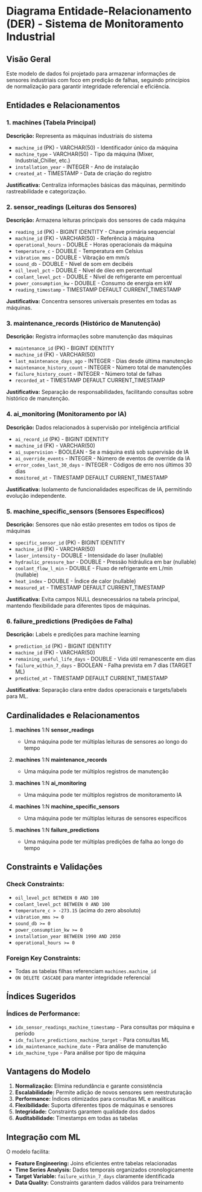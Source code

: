 # Diagrama Entidade-Relacionamento (DER) - Sistema de Monitoramento Industrial

## Visão Geral
Este modelo de dados foi projetado para armazenar informações de sensores industriais com foco em predição de falhas, seguindo princípios de normalização para garantir integridade referencial e eficiência.

## Entidades e Relacionamentos

### 1. **machines** (Tabela Principal)
**Descrição:** Representa as máquinas industriais do sistema
- `machine_id` (PK) - VARCHAR(50) - Identificador único da máquina
- `machine_type` - VARCHAR(50) - Tipo da máquina (Mixer, Industrial_Chiller, etc.)
- `installation_year` - INTEGER - Ano de instalação
- `created_at` - TIMESTAMP - Data de criação do registro

**Justificativa:** Centraliza informações básicas das máquinas, permitindo rastreabilidade e categorização.

### 2. **sensor_readings** (Leituras dos Sensores)
**Descrição:** Armazena leituras principais dos sensores de cada máquina
- `reading_id` (PK) - BIGINT IDENTITY - Chave primária sequencial
- `machine_id` (FK) - VARCHAR(50) - Referência à máquina
- `operational_hours` - DOUBLE - Horas operacionais da máquina
- `temperature_c` - DOUBLE - Temperatura em Celsius
- `vibration_mms` - DOUBLE - Vibração em mm/s
- `sound_db` - DOUBLE - Nível de som em decibéis
- `oil_level_pct` - DOUBLE - Nível de óleo em percentual
- `coolant_level_pct` - DOUBLE - Nível de refrigerante em percentual
- `power_consumption_kw` - DOUBLE - Consumo de energia em kW
- `reading_timestamp` - TIMESTAMP DEFAULT CURRENT_TIMESTAMP

**Justificativa:** Concentra sensores universais presentes em todas as máquinas.

### 3. **maintenance_records** (Histórico de Manutenção)
**Descrição:** Registra informações sobre manutenção das máquinas
- `maintenance_id` (PK) - BIGINT IDENTITY
- `machine_id` (FK) - VARCHAR(50)
- `last_maintenance_days_ago` - INTEGER - Dias desde última manutenção
- `maintenance_history_count` - INTEGER - Número total de manutenções
- `failure_history_count` - INTEGER - Número total de falhas
- `recorded_at` - TIMESTAMP DEFAULT CURRENT_TIMESTAMP

**Justificativa:** Separação de responsabilidades, facilitando consultas sobre histórico de manutenção.

### 4. **ai_monitoring** (Monitoramento por IA)
**Descrição:** Dados relacionados à supervisão por inteligência artificial
- `ai_record_id` (PK) - BIGINT IDENTITY
- `machine_id` (FK) - VARCHAR(50)
- `ai_supervision` - BOOLEAN - Se a máquina está sob supervisão de IA
- `ai_override_events` - INTEGER - Número de eventos de override da IA
- `error_codes_last_30_days` - INTEGER - Códigos de erro nos últimos 30 dias
- `monitored_at` - TIMESTAMP DEFAULT CURRENT_TIMESTAMP

**Justificativa:** Isolamento de funcionalidades específicas de IA, permitindo evolução independente.

### 5. **machine_specific_sensors** (Sensores Específicos)
**Descrição:** Sensores que não estão presentes em todos os tipos de máquinas
- `specific_sensor_id` (PK) - BIGINT IDENTITY
- `machine_id` (FK) - VARCHAR(50)
- `laser_intensity` - DOUBLE - Intensidade do laser (nullable)
- `hydraulic_pressure_bar` - DOUBLE - Pressão hidráulica em bar (nullable)
- `coolant_flow_l_min` - DOUBLE - Fluxo de refrigerante em L/min (nullable)
- `heat_index` - DOUBLE - Índice de calor (nullable)
- `measured_at` - TIMESTAMP DEFAULT CURRENT_TIMESTAMP

**Justificativa:** Evita campos NULL desnecessários na tabela principal, mantendo flexibilidade para diferentes tipos de máquinas.

### 6. **failure_predictions** (Predições de Falha)
**Descrição:** Labels e predições para machine learning
- `prediction_id` (PK) - BIGINT IDENTITY
- `machine_id` (FK) - VARCHAR(50)
- `remaining_useful_life_days` - DOUBLE - Vida útil remanescente em dias
- `failure_within_7_days` - BOOLEAN - Falha prevista em 7 dias (TARGET ML)
- `predicted_at` - TIMESTAMP DEFAULT CURRENT_TIMESTAMP

**Justificativa:** Separação clara entre dados operacionais e targets/labels para ML.

## Cardinalidades e Relacionamentos

1. **machines** 1:N **sensor_readings**
   - Uma máquina pode ter múltiplas leituras de sensores ao longo do tempo

2. **machines** 1:N **maintenance_records**
   - Uma máquina pode ter múltiplos registros de manutenção

3. **machines** 1:N **ai_monitoring**
   - Uma máquina pode ter múltiplos registros de monitoramento IA

4. **machines** 1:N **machine_specific_sensors**
   - Uma máquina pode ter múltiplas leituras de sensores específicos

5. **machines** 1:N **failure_predictions**
   - Uma máquina pode ter múltiplas predições de falha ao longo do tempo

## Constraints e Validações

### Check Constraints:
- `oil_level_pct BETWEEN 0 AND 100`
- `coolant_level_pct BETWEEN 0 AND 100`
- `temperature_c > -273.15` (acima do zero absoluto)
- `vibration_mms >= 0`
- `sound_db >= 0`
- `power_consumption_kw >= 0`
- `installation_year BETWEEN 1990 AND 2050`
- `operational_hours >= 0`

### Foreign Key Constraints:
- Todas as tabelas filhas referenciam `machines.machine_id`
- `ON DELETE CASCADE` para manter integridade referencial

## Índices Sugeridos

### Índices de Performance:
- `idx_sensor_readings_machine_timestamp` - Para consultas por máquina e período
- `idx_failure_predictions_machine_target` - Para consultas ML
- `idx_maintenance_machine_date` - Para análise de manutenção
- `idx_machine_type` - Para análise por tipo de máquina

## Vantagens do Modelo

1. **Normalização:** Elimina redundância e garante consistência
2. **Escalabilidade:** Permite adição de novos sensores sem reestruturação
3. **Performance:** Índices otimizados para consultas ML e analíticas
4. **Flexibilidade:** Suporta diferentes tipos de máquinas e sensores
5. **Integridade:** Constraints garantem qualidade dos dados
6. **Auditabilidade:** Timestamps em todas as tabelas

## Integração com ML

O modelo facilita:
- **Feature Engineering:** Joins eficientes entre tabelas relacionadas
- **Time Series Analysis:** Dados temporais organizados cronologicamente
- **Target Variable:** `failure_within_7_days` claramente identificada
- **Data Quality:** Constraints garantem dados válidos para treinamento